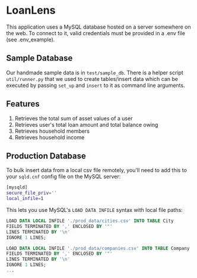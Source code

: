 # LoanLens

This application uses a MySQL database hosted on a server somewhere on the web. 
To connect to it, valid credentials must be provided in a .env file (see .env_example).

## Sample Database
Our handmade sample data is in `test/sample_db`. There is a helper script `util/runner.py` that we used to create tables/insert data which can be executed by passing `set_up` and `insert` to it as command line arguments.

## Features
1. Retrieves the total sum of asset values of a user
2. Retrieves user's total loan amount and total balance owing
3. Retrieves household members
4. Retrieves household income

## Production Database
To bulk insert data from a local csv file remotely, you'll need to add this to your `sqld.cnf` config file on the MySQL server:
```bash
[mysqld]
secure_file_priv=''
local_infile=1
```

This lets you use MySQL's `LOAD DATA INFILE` syntax with local file paths:
```sql
LOAD DATA LOCAL INFILE './prod_data/cities.csv' INTO TABLE City
FIELDS TERMINATED BY ',' ENCLOSED BY '"'
LINES TERMINATED BY '\n'
IGNORE 1 LINES;

LOAD DATA LOCAL INFILE './prod_data/companies.csv' INTO TABLE Company
FIELDS TERMINATED BY ',' ENCLOSED BY '"'
LINES TERMINATED BY '\n'
IGNORE 1 LINES;
...
```
